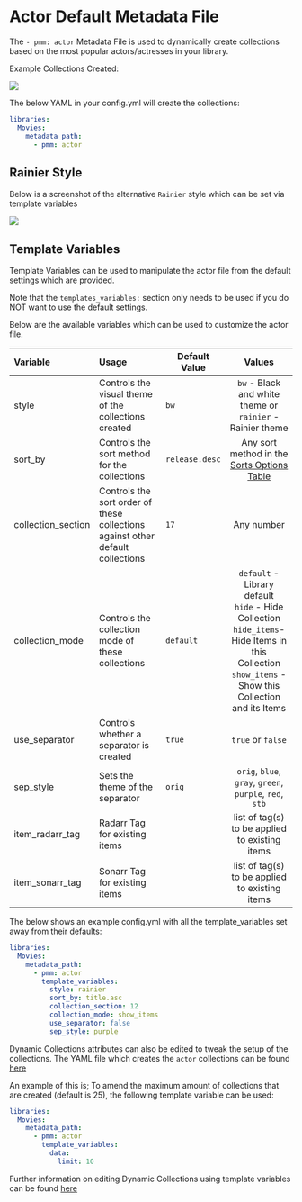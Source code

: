 # Actor Default Metadata File

The `- pmm: actor` Metadata File is used to dynamically create collections based on the most popular actors/actresses in your library.

Example Collections Created:

![](../images/actor1.png)

The below YAML in your config.yml will create the collections:
```yaml
libraries:
  Movies:
    metadata_path:
      - pmm: actor
```

## Rainier Style
Below is a screenshot of the alternative `Rainier` style which can be set via template variables

![](../images/actor2.png)


## Template Variables
Template Variables can be used to manipulate the actor file from the default settings which are provided. 

Note that the `templates_variables:` section only needs to be used if you do NOT want to use the default settings.

Below are the available variables which can be used to customize the actor file.


| Variable           | Usage                                                                          | Default Value  |                                                                             Values                                                                             |
|:-------------------|:-------------------------------------------------------------------------------|----------------|:--------------------------------------------------------------------------------------------------------------------------------------------------------------:|
| style              | Controls the visual theme of the collections created                           | `bw`           |                                                 `bw` - Black and white theme or<br/>`rainier` - Rainier theme                                                  |
| sort_by            | Controls the sort method for the collections                                   | `release.desc` |                                                  Any sort method in the [Sorts Options Table](#sort-options)                                                   |
| collection_section | Controls the sort order of these collections against other default collections | `17`           |                                                                           Any number                                                                           |
| collection_mode    | Controls the collection mode of these collections                              | `default`      | `default` - Library default<br/>`hide` - Hide Collection<br/>`hide_items`- Hide Items in this Collection<br/>`show_items` - Show this Collection and its Items |
| use_separator      | Controls whether a separator is created                                        | `true`         |                                                                       `true` or `false`                                                                        |
| sep_style          | Sets the theme of the separator                                                | `orig`         |                                                    `orig`, `blue`, `gray`, `green`, `purple`, `red`, `stb`                                                     |
| item_radarr_tag    | Radarr Tag for existing items                                                  |                |                                                         list of tag(s) to be applied to existing items                                                         |
| item_sonarr_tag    | Sonarr Tag for existing items                                                  |                |                                                        list of tag(s) to be applied to existing items                                                          |

The below shows an example config.yml with all the template_variables set away from their defaults:

```yaml
libraries:
  Movies:
    metadata_path:
      - pmm: actor
        template_variables:
          style: rainier
          sort_by: title.asc
          collection_section: 12
          collection_mode: show_items
          use_separator: false
          sep_style: purple
```

Dynamic Collections attributes can also be edited to tweak the setup of the collections. The YAML file which creates the `actor` collections can be found [here](https://github.com/meisnate12/Plex-Meta-Manager/blob/defaults/defaults/both/actor.yml)

An example of this is; To amend the maximum amount of collections that are created (default is 25), the following template variable can be used:

```yaml
libraries:
  Movies:
    metadata_path:
      - pmm: actor
        template_variables:
          data:
            limit: 10
```

Further information on editing Dynamic Collections using template variables can be found [here](https://metamanager.wiki/en/latest/home/guides/defaults.html#customizing-configs)